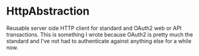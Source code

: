 # HttpAbstraction
Reusable server side HTTP client for standard and OAuth2 web or API transactions. This is something I wrote because OAuth2 is pretty much the standard and I've not had to authenticate against anything else for a while now. 
